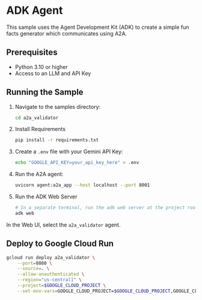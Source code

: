 # ADK Agent

This sample uses the Agent Development Kit (ADK) to create a simple fun facts generator which communicates using A2A.

## Prerequisites

- Python 3.10 or higher
- Access to an LLM and API Key

## Running the Sample

1. Navigate to the samples directory:

    ```bash
    cd a2a_validator
    ```

2. Install Requirements

    ```bash
    pip install -r requirements.txt
    ```

3. Create a `.env` file with your Gemini API Key:

   ```bash
   echo "GOOGLE_API_KEY=your_api_key_here" > .env
   ```

4. Run the A2A agent:

    ```bash
    uvicorn agent:a2a_app --host localhost --port 8001
    ```

5. Run the ADK Web Server

    ```bash
    # In a separate terminal, run the adk web server at the project root
    adk web
    ```

  In the Web UI, select the `a2a_validator` agent.

## Deploy to Google Cloud Run

```sh
gcloud run deploy a2a_validator \
    --port=8080 \
    --source=. \
    --allow-unauthenticated \
    --region="us-central1" \
    --project=$GOOGLE_CLOUD_PROJECT \
    --set-env-vars=GOOGLE_CLOUD_PROJECT=$GOOGLE_CLOUD_PROJECT,GOOGLE_CLOUD_LOCATION=us-central1,GOOGLE_GENAI_USE_VERTEXAI=true
```
